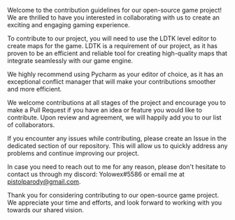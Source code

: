 Welcome to the contribution guidelines for 
our open-source game project! We are thrilled to 
have you interested in collaborating with us to 
create an exciting and engaging gaming experience.


To contribute to our project, 
you will need to use the LDTK level editor to create maps for the game. 
LDTK is a requirement of our project, as it has proven to be an efficient 
and reliable tool for creating high-quality maps that integrate seamlessly 
with our game engine.


We highly recommend using Pycharm as your editor of choice, 
as it has an exceptional conflict manager that will make your contributions 
smoother and more efficient.


We welcome contributions at all stages of the project and encourage you to make a Pull Request 
if you have an idea or feature you would like to contribute. Upon review and agreement, 
we will happily add you to our list of collaborators.


If you encounter any issues while contributing, please create an Issue in the dedicated section 
of our repository. This will allow us to quickly address any problems and continue improving our 
project.


In case you need to reach out to me for any reason, 
please don't hesitate to contact us through my discord:
Yolowex#5586 or email me at pistolparody@gmail.com.


Thank you for considering contributing to our open-source game project. 
We appreciate your time and efforts, 
and look forward to working with you towards our shared vision.


